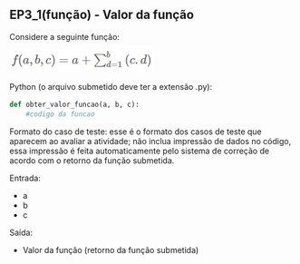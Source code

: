 ## EP3_1(função) - Valor da função

Considere a seguinte função:

<img src="../../assets/EP3_1.png" />

Python (o arquivo submetido deve ter a extensão .py):
```py
def obter_valor_funcao(a, b, c):
    #codigo da funcao
```

Formato do caso de teste: esse é o formato dos casos de teste que aparecem ao avaliar a atividade; não inclua impressão de dados no código, essa impressão é feita automaticamente pelo sistema de correção de acordo com o retorno da função submetida.

Entrada:
- a
- b
- c

Saída:
- Valor da função (retorno da função submetida)
